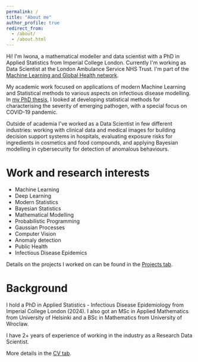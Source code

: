 ```yaml
---
permalink: /
title: "About me"
author_profile: true
redirect_from: 
  - /about/
  - /about.html
---
```



Hi! I'm Iwona, a mathematical modeller and data scientist with a PhD in Applied Statistics from Imperial College London. Currently I'm working as Data Scientist at the London Ambulance Service NHS Trust. I'm part of the [Machine Learning and Global Health network](https://mlgh.net/).

My academic work focused on applications of modern Machine Learning and Statistical methods to various aspects on infectious disease modelling. In [my PhD thesis,](https://github.com/ihawryluk/phd_thesis/blob/main/hawryluk_phd_thesis.pdf) I looked at developing statistical methods for characterising the severity of emerging pathogen, with a special focus on COVID-19 pandemic.

Outside of academia I've worked as a Data Scientist in few different industries: working with clinical data and medical images for building decision support systems in hospitals, evaluating exposure risks for ingredients in cosmetics and food compounds, and applying Bayesian modelling in cybersecurity for detection of anomalous behaviours.


Work and research interests
======
- Machine Learning
- Deep Learning
- Modern Statistics
- Bayesian Statistics
- Mathematical Modelling
- Probabilistic Programming
- Gaussian Processes
- Computer Vision
- Anomaly detection
- Public Health
- Infectious Disease Epidemics


Details on the projects I worked on can be found in the [Projects tab](https://ihawryluk.github.io/projects/).



Background
======
I hold a PhD in Applied Statistics - Infectious Disease Epidemiology from Imperial College London (2024). I also got an MSc in Applied Mathematics from University of Helsinki and a BSc in Mathematics from University of Wroclaw.

I have 2+ years of experience of working in the industry as a Research Data Scientist.

More details in the [CV tab](https://ihawryluk.github.io/cv/).
